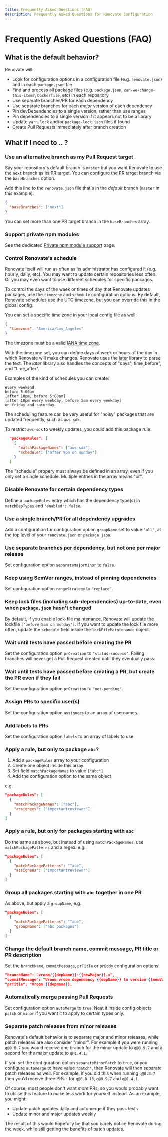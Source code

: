 ```yaml
---
title: Frequently Asked Questions (FAQ)
description: Frequently Asked Questions for Renovate Configuration
---
```


# Frequently Asked Questions (FAQ)

## What is the default behavior?

Renovate will:

- Look for configuration options in a configuration file (e.g. `renovate.json`) and in each `package.json` file
- Find and process all package files (e.g. `package.json`, `can-we-change-this-item?`, `Dockerfile`, etc) in each repository
- Use separate branches/PR for each dependency
- Use separate branches for each _major_ version of each dependency
- Pin devDependencies to a single version, rather than use ranges
- Pin dependencies to a single version if it appears not to be a library
- Update `yarn.lock` and/or `package-lock.json` files if found
- Create Pull Requests immediately after branch creation

## What if I need to .. ?

### Use an alternative branch as my Pull Request target

Say your repository's default branch is `master` but you want Renovate to use the `next` branch as its PR target.
You can configure the PR target branch via the `baseBranches` option.

Add this line to the `renovate.json` file that's in the _default_ branch (`master` in this example).

```json
{
  "baseBranches": ["next"]
}
```

You can set more than one PR target branch in the `baseBranches` array.

### Support private npm modules

See the dedicated [Private npm module support](/private-modules/) page.

### Control Renovate's schedule

Renovate itself will run as often as its administrator has configured it (e.g. hourly, daily, etc).
You may want to update certain repositories less often.
Or you may even want to use different schedules for specific packages.

To control the days of the week or times of day that Renovate updates packages, use the `timezone` and `schedule` configuration options.
By default, Renovate schedules use the UTC timezone, but you can override this in the global config.

You can set a specific time zone in your local config file as well:

```json
{
  "timezone": "America/Los_Angeles"
}
```

The timezone must be a valid [IANA time zone](https://en.wikipedia.org/wiki/List_of_tz_database_time_zones).

With the timezone set, you can define days of week or hours of the day in which Renovate will make changes.
Renovate uses the [later](https://bunkat.github.io/later/parsers.html#text) library to parse the text.
The _later_ library also handles the concepts of "days", time_before", and "time_after".

Examples of the kind of schedules you can create:

```
every weekend
before 5:00am
[after 10pm, before 5:00am]
[after 10pm every weekday, before 5am every weekday]
on friday and saturday
```

The scheduling feature can be very useful for "noisy" packages that are updated frequently, such as `aws-sdk`.

To restrict `aws-sdk` to weekly updates, you could add this package rule:

```json
  "packageRules": [
    {
      "matchPackageNames": ["aws-sdk"],
      "schedule": ["after 9pm on sunday"]
    }
  ]
```

The "schedule" propery must always be defined in an array, even if you only set a single schedule.
Multiple entries in the array means "or".

### Disable Renovate for certain dependency types

Define a `packageRules` entry which has the dependency type(s) in `matchDepTypes` and `"enabled": false`.

### Use a single branch/PR for all dependency upgrades

Add a configuration for configuration option `groupName` set to value `"all"`, at the top level of your `renovate.json` or `package.json`.

### Use separate branches per dependency, but not one per major release

Set configuration option `separateMajorMinor` to `false`.

### Keep using SemVer ranges, instead of pinning dependencies

Set configuration option `rangeStrategy` to `"replace"`.

### Keep lock files (including sub-dependencies) up-to-date, even when `package.json` hasn't changed

By default, if you enable lock-file maintenance, Renovate will update the lockfile `["before 5am on monday"]`.
If you want to update the lock file more often, update the `schedule` field inside the `lockFileMaintenance` object.

### Wait until tests have passed before creating the PR

Set the configuration option `prCreation` to `"status-success"`.
Failing branches will never get a Pull Request created until they eventually pass.

<!-- The above is really, really vague, please help me reword this. -->

### Wait until tests have passed before creating a PR, but create the PR even if they fail

Set the configuration option `prCreation` to `"not-pending"`.

### Assign PRs to specific user(s)

Set the configuration option `assignees` to an array of usernames.

### Add labels to PRs

Set the configuration option `labels` to an array of labels to use

### Apply a rule, but only to package `abc`?

1.  Add a `packageRules` array to your configuration
2.  Create one object inside this array
3.  Set field `matchPackageNames` to value `["abc"]`
4.  Add the configuration option to the same object

e.g.

```json
"packageRules": [
  {
    "matchPackageNames": ["abc"],
    "assignees": ["importantreviewer"]
  }
]
```

### Apply a rule, but only for packages starting with `abc`

Do the same as above, but instead of using `matchPackageNames`, use `matchPackagePatterns` and a regex. e.g.

```json
"packageRules": [
  {
    "matchPackagePatterns": "^abc",
    "assignees": ["importantreviewer"]
  }
]
```

### Group all packages starting with `abc` together in one PR

As above, but apply a `groupName`, e.g.

```json
"packageRules": [
  {
    "matchPackagePatterns": "^abc",
    "groupName": ["abc packages"]
  }
]
```

### Change the default branch name, commit message, PR title or PR description

Set the `branchName`, `commitMessage`, `prTitle` or `prBody` configuration options:

```json
"branchName": "vroom/{{depName}}-{{newMajor}}.x",
"commitMessage": "Vroom vroom dependency {{depName}} to version {{newValue}}",
"prTitle": "Vroom {{depName}},
```

### Automatically merge passing Pull Requests

Set configuration option `autoMerge` to `true`.
Nest it inside config objects `patch` or `minor` if you want it to apply to certain types only.

### Separate patch releases from minor releases

Renovate's default behavior is to separate major and minor releases, while patch releases are also consider "minor".
For example if you were running `q@0.8.7` you would receive one branch for the minor update to `q@0.9.7` and a second for the major update to `q@1.4.1`.

If you set the configuration option `separateMinorPatch` to `true`, or you configure `automerge` to have value `"patch"`, then Renovate will then separate patch releases as well.
For example, if you did this when running `q@0.8.7` then you'd receive three PRs - for `q@0.8.13`, `q@0.9.7` and `q@1.4.1`.

Of course, most people don't want _more_ PRs, so you would probably want to utilise this feature to make less work for yourself instead.
As an example, you might:

- Update patch updates daily and automerge if they pass tests
- Update minor and major updates weekly

The result of this would hopefully be that you barely notice Renovate during the week, while still getting the benefits of patch updates.
